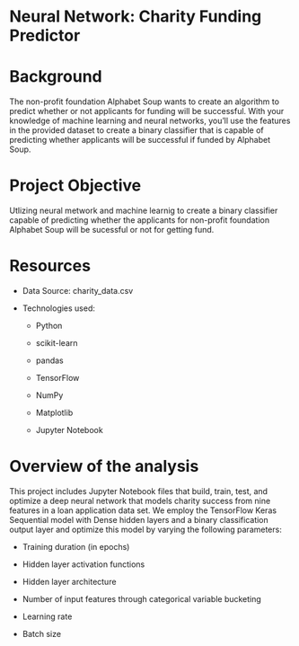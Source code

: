 # Neural Network: Charity Funding Predictor

# Background

The non-profit foundation Alphabet Soup wants to create an algorithm to predict whether or not applicants for funding will be successful. With your knowledge of machine learning and neural networks, you’ll use the features in the provided dataset to create a binary classifier that is capable of predicting whether applicants will be successful if funded by Alphabet Soup.

# Project Objective
Utlizing neural metwork and machine learnig to create a binary classifier capable of predicting whether the applicants for non-profit foundation Alphabet Soup will be sucessful or not for getting fund. 

# Resources

+  Data Source: charity_data.csv

+  Technologies used:

    -   Python 
    
    -   scikit-learn 
    
    -   pandas 
    
    -   TensorFlow 
    
    -   NumPy 
    
    -   Matplotlib 
    
    -   Jupyter Notebook 
    
# Overview of the analysis
This project includes Jupyter Notebook files that build, train, test, and optimize a deep neural network that models charity success from nine features in a loan application data set. We employ the TensorFlow Keras Sequential model with Dense hidden layers and a binary classification output layer and optimize this model by varying the following parameters:

   + Training duration (in epochs)
    
   + Hidden layer activation functions
    
   + Hidden layer architecture
    
   + Number of input features through categorical variable bucketing
    
   + Learning rate
    
   + Batch size
